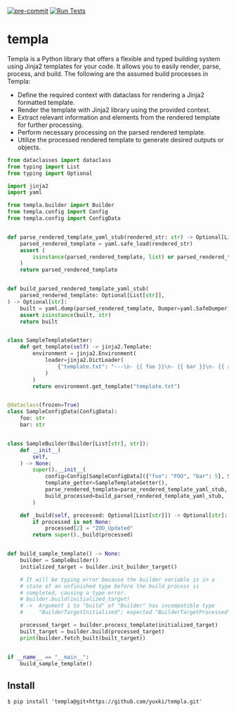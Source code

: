 [![pre-commit](https://img.shields.io/badge/pre--commit-enabled-brightgreen?logo=pre-commit)](https://github.com/pre-commit/pre-commit)
[![Run Tests](https://github.com/yuxki/templa/actions/workflows/tests.yml/badge.svg)](https://github.com/yuxki/templa/actions/workflows/tests.yml)
# templa

Templa is a Python library that offers a flexible and typed building system using
Jinja2 templates for your code. It allows you to easily render, parse, process,
and build. The following are the assumed build processes in Templa:

- Define the required context with dataclass for rendering a Jinja2 formatted template.
- Render the template with Jinja2 library using the provided context.
- Extract relevant information and elements from the rendered template for further processing.
- Perform necessary processing on the parsed rendered template.
- Utilize the processed rendered template to generate desired outputs or objects.

```python
from dataclasses import dataclass
from typing import List
from typing import Optional

import jinja2
import yaml

from templa.builder import Builder
from templa.config import Config
from templa.config import ConfigData


def parse_rendered_template_yaml_stub(rendered_str: str) -> Optional[List[str]]:
    parsed_rendered_template = yaml.safe_load(rendered_str)
    assert (
        isinstance(parsed_rendered_template, list) or parsed_rendered_template is None
    )
    return parsed_rendered_template


def build_parsed_rendered_template_yaml_stub(
    parsed_rendered_template: Optional[List[str]],
) -> Optional[str]:
    built = yaml.dump(parsed_rendered_template, Dumper=yaml.SafeDumper)
    assert isinstance(built, str)
    return built


class SampleTemplateGetter:
    def get_template(self) -> jinja2.Template:
        environment = jinja2.Environment(
            loader=jinja2.DictLoader(
                {"template.txt": "---\n- {{ foo }}\n- {{ bar }}\n- {{ zoo }}"}
            )
        )
        return environment.get_template("template.txt")


@dataclass(frozen=True)
class SampleConfigData(ConfigData):
    foo: str
    bar: str


class SampleBuilder(Builder[List[str], str]):
    def __init__(
        self,
    ) -> None:
        super().__init__(
            config=Config[SampleConfigData]({"foo": "FOO", "bar": 5}, SampleConfigData),
            template_getter=SampleTemplateGetter(),
            parse_rendered_template=parse_rendered_template_yaml_stub,
            build_processed=build_parsed_rendered_template_yaml_stub,
        )

    def _build(self, processed: Optional[List[str]]) -> Optional[str]:
        if processed is not None:
            processed[2] = "ZOO_Updated"
        return super()._build(processed)


def build_sample_template() -> None:
    builder = SampleBuilder()
    initialized_target = builder.init_builder_target()

    # It will be typing error because the builder variable is in a
    # state of an unfinished type before the build process is
    # completed, causing a type error.
    # builder.build(initialized_target)
    # ->  Argument 1 to "build" of "Builder" has incompatible type
    #     "BuilderTargetInitialized"; expected "BuilderTargetProcessed"  [arg-type]

    processed_target = builder.process_template(initialized_target)
    built_target = builder.build(processed_target)
    print(builder.fetch_built(built_target))


if __name__ == "__main__":
    build_sample_template()
```

## Install
```shell
$ pip install 'templa@git+https://github.com/yuxki/templa.git'
```
